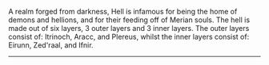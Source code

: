 A realm forged from darkness, Hell is infamous for being the home of demons and hellions, and for their feeding off of Merian souls. The hell is made out of six layers, 3 outer layers and 3 inner layers. The outer layers consist of: Itrinoch, Aracc, and Plereus, whilst the inner layers consist of: Eirunn, Zed'raal, and Ifnir.

---